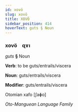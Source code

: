 ```yaml
---
id: xovö
slug: xovö
title: XOVÖ
sidebar_position: 414
hoverText: guts § Noun
---
```


### xovö&emsp;<span kind="abugida">ɋɤı</span>

*guts* **§** Noun

**Verb**: to be guts/entrails/viscera

**Noun**: guts/entrails/viscera

**Modifier**: guts/entrails/viscera

Otomian xafo [ʃaɸo]

*Oto-Manguean Language Family*